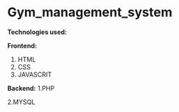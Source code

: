 # Gym_management_system
**Technologies used:**

**Frontend:**
1. HTML
2. CSS
3. JAVASCRIT
   
**Backend:**
1.PHP

2.MYSQL
